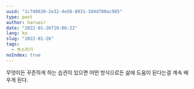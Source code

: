 ```yaml
---
uuid: "1c748630-2e32-4e58-8931-3d4d780ac985"
type: post
author: haruair
date: "2022-01-26T10:06:22"
lang: ko
slug: "2022-01-26"
tags:
  - 부스러기
noIndex: true
---
```


무엇이든 꾸준하게 하는 습관이 있으면 어떤 방식으로든 삶에 도움이 된다는걸 계속 배우게 된다.